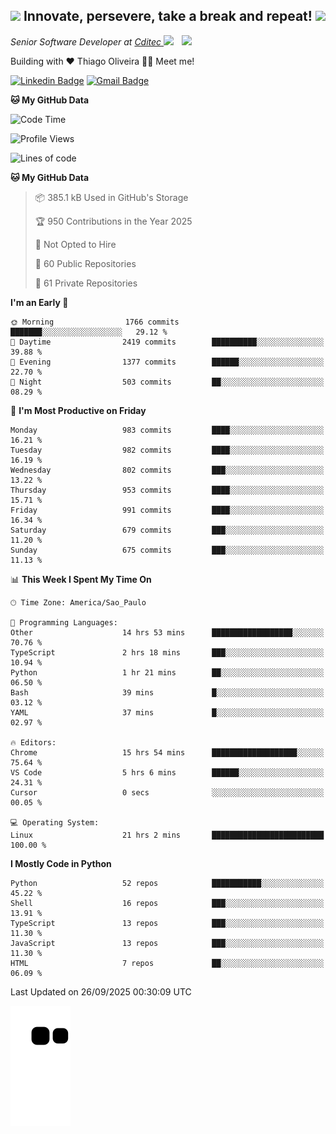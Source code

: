 <h2><img src="https://emojis.slackmojis.com/emojis/images/1531849430/4246/blob-sunglasses.gif?1531849430" width="30"/> Innovate, persevere, take a break and repeat! <img src="https://media.giphy.com/media/12oufCB0MyZ1Go/giphy.gif" width="50"></h2>
<img align='right' src="https://media.giphy.com/media/M9gbBd9nbDrOTu1Mqx/giphy.gif" width="230">
<p><em>Senior Software Developer at <a href="https://www.cditec.com.br/">Cditec
</a><img src="https://media.giphy.com/media/WUlplcMpOCEmTGBtBW/giphy.gif" width="30"> 
</em></p>



Building with ❤️ Thiago Oliveira 👋🏽 Meet me!

[![Linkedin Badge](https://img.shields.io/badge/-Thiago-blue?style=flat-square&logo=Linkedin&logoColor=white&link=https://www.linkedin.com/in/tgmarinho/)](https://www.linkedin.com/in/thiagoceconelo/) 
[![Gmail Badge](https://img.shields.io/badge/-thiceconelo@gmail.com-c14438?style=flat-square&logo=Gmail&logoColor=white&link=mailto:thiceconelo@gmail.com)](mailto:thiceconelo@gmail.com)

</em></p>

<!-- <span style="height ">
![Anurag's GitHub stats](https://github-readme-stats.vercel.app/api?username=arthurspk&show_icons=true&theme=tokyonight)
</span> -->

**🐱 My GitHub Data** 
<!--START_SECTION:waka-->
![Code Time](http://img.shields.io/badge/Code%20Time-3%2C699%20hrs%2040%20mins-blue)

![Profile Views](http://img.shields.io/badge/Profile%20Views-0-blue)

![Lines of code](https://img.shields.io/badge/From%20Hello%20World%20I%27ve%20Written-10.6%20million%20lines%20of%20code-blue)

**🐱 My GitHub Data** 

> 📦 385.1 kB Used in GitHub's Storage 
 > 
> 🏆 950 Contributions in the Year 2025
 > 
> 🚫 Not Opted to Hire
 > 
> 📜 60 Public Repositories 
 > 
> 🔑 61 Private Repositories 
 > 
**I'm an Early 🐤** 

```text
🌞 Morning                1766 commits        ███████░░░░░░░░░░░░░░░░░░   29.12 % 
🌆 Daytime                2419 commits        ██████████░░░░░░░░░░░░░░░   39.88 % 
🌃 Evening                1377 commits        ██████░░░░░░░░░░░░░░░░░░░   22.70 % 
🌙 Night                  503 commits         ██░░░░░░░░░░░░░░░░░░░░░░░   08.29 % 
```
📅 **I'm Most Productive on Friday** 

```text
Monday                   983 commits         ████░░░░░░░░░░░░░░░░░░░░░   16.21 % 
Tuesday                  982 commits         ████░░░░░░░░░░░░░░░░░░░░░   16.19 % 
Wednesday                802 commits         ███░░░░░░░░░░░░░░░░░░░░░░   13.22 % 
Thursday                 953 commits         ████░░░░░░░░░░░░░░░░░░░░░   15.71 % 
Friday                   991 commits         ████░░░░░░░░░░░░░░░░░░░░░   16.34 % 
Saturday                 679 commits         ███░░░░░░░░░░░░░░░░░░░░░░   11.20 % 
Sunday                   675 commits         ███░░░░░░░░░░░░░░░░░░░░░░   11.13 % 
```


📊 **This Week I Spent My Time On** 

```text
🕑︎ Time Zone: America/Sao_Paulo

💬 Programming Languages: 
Other                    14 hrs 53 mins      ██████████████████░░░░░░░   70.76 % 
TypeScript               2 hrs 18 mins       ███░░░░░░░░░░░░░░░░░░░░░░   10.94 % 
Python                   1 hr 21 mins        ██░░░░░░░░░░░░░░░░░░░░░░░   06.50 % 
Bash                     39 mins             █░░░░░░░░░░░░░░░░░░░░░░░░   03.12 % 
YAML                     37 mins             █░░░░░░░░░░░░░░░░░░░░░░░░   02.97 % 

🔥 Editors: 
Chrome                   15 hrs 54 mins      ███████████████████░░░░░░   75.64 % 
VS Code                  5 hrs 6 mins        ██████░░░░░░░░░░░░░░░░░░░   24.31 % 
Cursor                   0 secs              ░░░░░░░░░░░░░░░░░░░░░░░░░   00.05 % 

💻 Operating System: 
Linux                    21 hrs 2 mins       █████████████████████████   100.00 % 
```

**I Mostly Code in Python** 

```text
Python                   52 repos            ███████████░░░░░░░░░░░░░░   45.22 % 
Shell                    16 repos            ███░░░░░░░░░░░░░░░░░░░░░░   13.91 % 
TypeScript               13 repos            ███░░░░░░░░░░░░░░░░░░░░░░   11.30 % 
JavaScript               13 repos            ███░░░░░░░░░░░░░░░░░░░░░░   11.30 % 
HTML                     7 repos             ██░░░░░░░░░░░░░░░░░░░░░░░   06.09 % 
```




 Last Updated on 26/09/2025 00:30:09 UTC
<!--END_SECTION:waka-->

![Snake animation](https://github.com/rafaballerini/rafaballerini/blob/output/github-contribution-grid-snake.svg)


<!---
ceconelo/ceconelo is a ✨ special ✨ repository because its `README.md` (this file) appears on your GitHub profile.
You can click the Preview link to take a look at your changes.
--->
